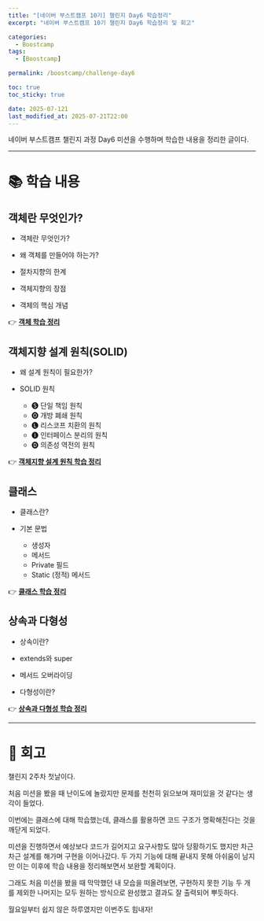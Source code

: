 ```yaml
---
title: "[네이버 부스트캠프 10기] 챌린지 Day6 학습정리"
excerpt: "네이버 부스트캠프 10기 챌린지 Day6 학습정리 및 회고"

categories:
  - Boostcamp
tags:
  - [Boostcamp]

permalink: /boostcamp/challenge-day6

toc: true
toc_sticky: true

date: 2025-07-121
last_modified_at: 2025-07-21T22:00
---
```


네이버 부스트캠프 챌린지 과정 Day6 미션을 수행하며 학습한 내용을 정리한 글이다.

---

# 📚 학습 내용

## 객체란 무엇인가?

- 객체란 무엇인가?

- 왜 객체를 만들어야 하는가?

- 절차지향의 한계

- 객체지향의 장점

- 객체의 핵심 개념

👉 **[객체 학습 정리](/software-engineering/what-is-object)**

## 객체지향 설계 원칙(SOLID)

- 왜 설계 원칙이 필요한가?

- SOLID 원칙
  - 🅢 단일 책임 원칙
  - 🅞 개방 폐쇄 원칙
  - 🅛 리스코프 치환의 원칙
  - 🅘 인터페이스 분리의 원칙
  - 🅓 의존성 역전의 원칙

👉 **[객체지향 설계 원칙 학습 정리](/software-engineering/oop-design-principles)**

## 클래스

- 클래스란?

- 기본 문법

  - 생성자
  - 메서드
  - Private 필드
  - Static (정적) 메서드

👉 **[클래스 학습 정리](/javascript/class)**

## 상속과 다형성

- 상속이란?

- extends와 super

- 메서드 오버라이딩

- 다형성이란?

👉 **[상속과 다형성 학습 정리](/javascript/inheritance-polymorphism)**

---

# 🤔 회고

챌린지 2주차 첫날이다.

처음 미션을 봤을 때 난이도에 놀랐지만 문제를 천천히 읽으보며 재미있을 것 같다는 생각이 들었다.

이번에는 클래스에 대해 학습했는데, 클래스를 활용하면 코드 구조가 명확해진다는 것을 깨닫게 되었다.

미션을 진행하면서 예상보다 코드가 길어지고 요구사항도 많아 당황하기도 했지만 차근차근 설계를 해가며 구현을 이어나갔다. 두 가지 기능에 대해 끝내지 못해 아쉬움이 남지만 이는 이후에 학습 내용을 정리해보면서 보완할 계획이다.

그래도 처음 미션을 봤을 때 막막했던 내 모습을 떠올려보면, 구현하지 못한 기능 두 개를 제외한 나머지는 모두 원하는 방식으로 완성했고 결과도 잘 출력되어 뿌듯하다.

월요일부터 쉽지 않은 하루였지만 이번주도 힘내자!
